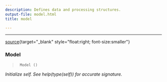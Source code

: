 ```yaml
---
description: Defines data and processing structures.
output-file: model.html
title: model

---
```



<!-- WARNING: THIS FILE WAS AUTOGENERATED! DO NOT EDIT! -->

---

[source](https://github.com/ddoll/NeuralActivityCubic/blob/main/neuralactivitycubic/model.py#L27){target="_blank" style="float:right; font-size:smaller"}

### Model

>      Model ()

*Initialize self.  See help(type(self)) for accurate signature.*


